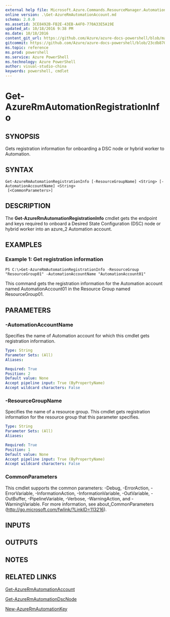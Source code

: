```yaml
---
external help file: Microsoft.Azure.Commands.ResourceManager.Automation.dll-Help.xml
online version: .\Get-AzureRmAutomationAccount.md
schema: 2.0.0
ms.assetid: 3CE8492B-FB2E-43EB-A4F0-770A33E5A19E
updated_at: 10/18/2016 9:38 PM
ms.date: 10/18/2016
content_git_url: https://github.com/Azure/azure-docs-powershell/blob/master/azureps-cmdlets-docs/ResourceManager/AzureRM.Automation/v1.0.12/Get-AzureRmAutomationRegistrationInfo.md
gitcommit: https://github.com/Azure/azure-docs-powershell/blob/23cdb8705d4ab9807c0e21b238f3b134a7d49c7d/azureps-cmdlets-docs/ResourceManager/AzureRM.Automation/v1.0.12/Get-AzureRmAutomationRegistrationInfo.md
ms.topic: reference
ms.prod: powershell
ms.service: Azure PowerShell
ms.technology: Azure PowerShell
author: visual-studio-china
keywords: powershell, cmdlet
---
```


# Get-AzureRmAutomationRegistrationInfo

## SYNOPSIS
Gets registration information for onboarding a DSC node or hybrid worker to Automation.

## SYNTAX

```
Get-AzureRmAutomationRegistrationInfo [-ResourceGroupName] <String> [-AutomationAccountName] <String>
 [<CommonParameters>]
```

## DESCRIPTION
The **Get-AzureRmAutomationRegistrationInfo** cmdlet gets the endpoint and keys required to onboard a Desired State Configuration (DSC) node or hybrid worker into an azure_2 Automation account.

## EXAMPLES

### Example 1: Get registration information
```
PS C:\>Get-AzureRmAutomationRegistrationInfo -ResourceGroup "ResourceGroup01" -AutomationAccountName "AutomationAccount01"
```

This command gets the registration information for the Automation account named AutomationAccount01 in the Resource Group named ResourceGroup01.

## PARAMETERS

### -AutomationAccountName
Specifies the name of Automation account for which this cmdlet gets registration information.

```yaml
Type: String
Parameter Sets: (All)
Aliases: 

Required: True
Position: 2
Default value: None
Accept pipeline input: True (ByPropertyName)
Accept wildcard characters: False
```

### -ResourceGroupName
Specifies the name of a resource group.
This cmdlet gets registration information for the resource group that this parameter specifies.

```yaml
Type: String
Parameter Sets: (All)
Aliases: 

Required: True
Position: 1
Default value: None
Accept pipeline input: True (ByPropertyName)
Accept wildcard characters: False
```

### CommonParameters
This cmdlet supports the common parameters: -Debug, -ErrorAction, -ErrorVariable, -InformationAction, -InformationVariable, -OutVariable, -OutBuffer, -PipelineVariable, -Verbose, -WarningAction, and -WarningVariable. For more information, see about_CommonParameters (http://go.microsoft.com/fwlink/?LinkID=113216).

## INPUTS

## OUTPUTS

## NOTES

## RELATED LINKS

[Get-AzureRmAutomationAccount](.\Get-AzureRmAutomationAccount.md)

[Get-AzureRmAutomationDscNode](.\Get-AzureRmAutomationDscNode.md)

[New-AzureRmAutomationKey](.\New-AzureRmAutomationKey.md)


